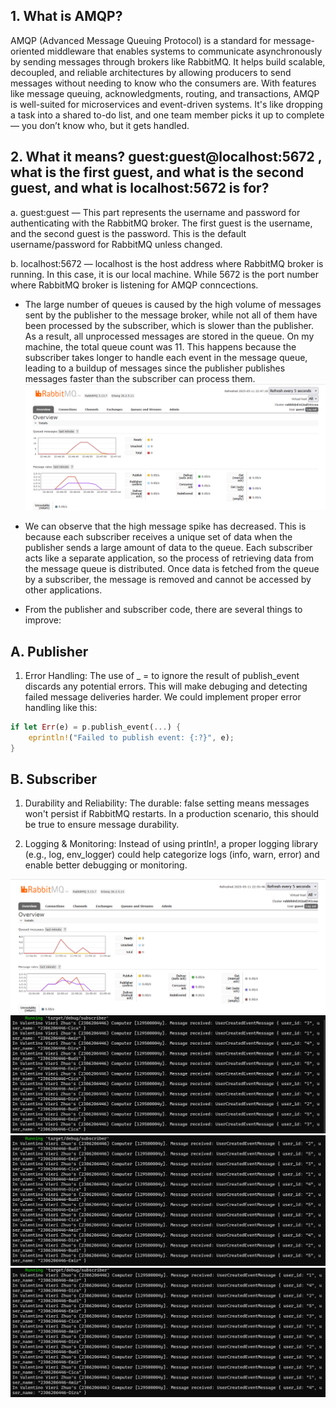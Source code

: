 ## 1. What is AMQP?
AMQP (Advanced Message Queuing Protocol) is a standard for message-oriented middleware that enables systems to communicate asynchronously by sending messages through brokers like RabbitMQ. It helps build scalable, decoupled, and reliable architectures by allowing producers to send messages without needing to know who the consumers are. With features like message queuing, acknowledgments, routing, and transactions, AMQP is well-suited for microservices and event-driven systems. It's like dropping a task into a shared to-do list, and one team member picks it up to complete — you don’t know who, but it gets handled.

## 2. What it means? guest:guest@localhost:5672 , what is the first guest, and what is the second guest, and what is localhost:5672 is for?
a. guest:guest — This part represents the username and password for authenticating with the RabbitMQ broker. The first guest is the username, and the second guest is the password. This is the default username/password for RabbitMQ unless changed.

b. localhost:5672 — localhost is the host address where RabbitMQ broker is running. In this case, it is our local machine. While 5672 is the port number where RabbitMQ broker is listening for AMQP conncections. 

- The large number of queues is caused by the high volume of messages sent by the publisher to the message broker, while not all of them have been processed by the subscriber, which is slower than the publisher. As a result, all unprocessed messages are stored in the queue. On my machine, the total queue count was 11. This happens because the subscriber takes longer to handle each event in the message queue, leading to a buildup of messages since the publisher publishes messages faster than the subscriber can process them.
![alt text](SubscriberSS1.png)

- We can observe that the high message spike has decreased. This is because each subscriber receives a unique set of data when the publisher sends a large amount of data to the queue. Each subscriber acts like a separate application, so the process of retrieving data from the message queue is distributed. Once data is fetched from the queue by a subscriber, the message is removed and cannot be accessed by other applications.

- From the publisher and subscriber code, there are several things to improve:
## A. Publisher
1. Error Handling:
The use of _ = to ignore the result of publish_event discards any potential errors. This will make debuging and detecting failed message deliveries harder. We could implement proper error handling like this:
```rust
if let Err(e) = p.publish_event(...) {
    eprintln!("Failed to publish event: {:?}", e);
}
```

## B. Subscriber
1. Durability and Reliability:
The durable: false setting means messages won't persist if RabbitMQ restarts. In a production scenario, this should be true to ensure message durability.

2. Logging & Monitoring:
Instead of using println!, a proper logging library (e.g., log, env_logger) could help categorize logs (info, warn, error) and enable better debugging or monitoring.

![alt text](SubscriberSS2.png)
![alt text](SubscriberSS3.png)
![alt text](SubscriberSS4.png)
![alt text](SubscriberSS5.png)